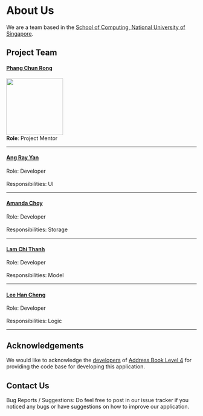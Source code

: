 # About Us

We are a team based in the [School of Computing, National University of Singapore](http://www.comp.nus.edu.sg).

## Project Team

#### [Phang Chun Rong](http://github.com/Crphang) <br>
<img src="https://lh6.googleusercontent.com/IhbJWyYzzWDielmCorRRpu5B6suRJB0SZbod5UD1g8N6fwQZFMZbGHEwLZW2n8PMXUx4_qJY9Bhpbz2ctBLKG-ty-gKQMBVzw5lYs5HKsmdtQnE2bR_jdb-90J0h3uCHZZGbKLEW" width="150"><br>
**Role**: Project Mentor

-----

#### [Ang Ray Yan](http://github.com/4rr4y)
Role: Developer <br>  
Responsibilities: UI

-----

#### [Amanda Choy](http://github.com/amandachoy)
Role: Developer <br>  
Responsibilities: Storage

-----

#### [Lam Chi Thanh](http://github.com/zevergreenz)
Role: Developer <br>  
Responsibilities: Model

-----

#### [Lee Han Cheng](https://github.com/landuomu)
 Role: Developer <br>  
 Responsibilities: Logic

 -----


## Acknowledgements
We would like to acknowledge the [developers](https://github.com/nus-cs2103-AY1617S1/addressbook-level4/blob/master/docs/AboutUs.md) of [Address Book Level 4](https://github.com/nus-cs2103-AY1617S1/addressbook-level4) for providing the code base for developing this application.

## Contact Us

Bug Reports / Suggestions: Do feel free to post in our issue tracker if you noticed any bugs or have suggestions on how to improve our application.

